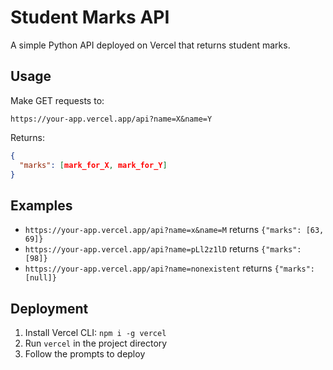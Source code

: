 # Student Marks API

A simple Python API deployed on Vercel that returns student marks.

## Usage

Make GET requests to:
```
https://your-app.vercel.app/api?name=X&name=Y
```

Returns:
```json
{
  "marks": [mark_for_X, mark_for_Y]
}
```

## Examples

- `https://your-app.vercel.app/api?name=x&name=M` returns `{"marks": [63, 69]}`
- `https://your-app.vercel.app/api?name=pLl2z1lD` returns `{"marks": [98]}`
- `https://your-app.vercel.app/api?name=nonexistent` returns `{"marks": [null]}`

## Deployment

1. Install Vercel CLI: `npm i -g vercel`
2. Run `vercel` in the project directory
3. Follow the prompts to deploy